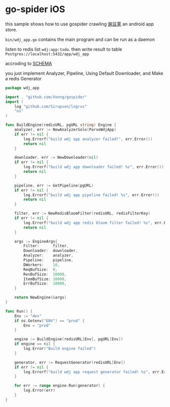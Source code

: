 # go-spider iOS

this sample shows how to use gospider crawling [豌豆荚](http://www.wandoujia.com)
 an android app store. 
 
 `bin/wdj_app.go` contains the main program and can be run as a daemon
 
 listen to redis list `wdj:app:todo`. then write result to table `Postgres://localhost:5432/app/wdj_app`
 
 accroding to [SCHEMA](./wdj_app.ddl)
 
 
 you just implement Analyzer, Pipeline, Using Default Downloader, and Make a redis Generator
 
```go
package wdj_app

import . "github.com/Vonng/gospider"
import (
	log "github.com/Sirupsen/logrus"
	"os"
)

func BuildEngine(redisURL, pgURL string) Engine {
	analyzer, err := NewAnalyzerSolo(ParseWdjApp)
	if err != nil {
		log.Errorf("build wdj app analyzer failed!", err.Error())
		return nil
	}

	downloader, err := NewDownloader(nil)
	if err != nil {
		log.Errorf("build wdj app downloader failed! %s", err.Error())
		return nil
	}

	pipeline, err := GetPipeline(pgURL)
	if err != nil {
		log.Errorf("build wdj app pipeline failed! %s", err.Error())
		return nil
	}

	filter, err := NewRedisBloomFilter(redisURL, redisFilterKey)
	if err != nil {
		log.Errorf("build wdj app redis bloom filter failed! %s", err.Error())
		return nil
	}

	args := EngineArgs{
		Filter:      filter,
		Downloader:  downloader,
		Analyzer:    analyzer,
		Pipeline:    pipeline,
		DWorkers:    10,
		ReqBufSize:  0,
		ResBufSize:  10000,
		ItemBufSize: 10000,
		ErrBufSize:  10000,
	}

	return NewEngine(&args)
}

func Run() {
	Env := "dev"
	if os.Getenv("ENV") == "prod" {
		Env = "prod"
	}

	engine := BuildEngine(redisURL[Env], pgURL[Env])
	if engine == nil {
		log.Error("Build engine failed")
	}

	generator, err := RequestGenerator(redisURL[Env])
	if err != nil {
		log.Errorf("build wdj app request generator failed! %s", err.Error())
	}

	for err := range engine.Run(generator) {
		log.Error(err)
	}
}

```